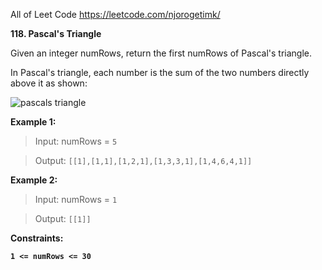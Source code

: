 All of Leet Code
https://leetcode.com/njorogetimk/

**118. Pascal's Triangle**

Given an integer numRows, return the first numRows of Pascal's triangle.

In Pascal's triangle, each number is the sum of the two numbers directly above it as shown:

![pascals triangle](https://upload.wikimedia.org/wikipedia/commons/0/0d/PascalTriangleAnimated2.gif)

**Example 1:**

> Input: numRows = `5`

> Output: `[[1],[1,1],[1,2,1],[1,3,3,1],[1,4,6,4,1]]`

**Example 2:**

> Input: numRows = `1`

> Output: `[[1]]`

**Constraints:**

**`1 <= numRows <= 30`**
